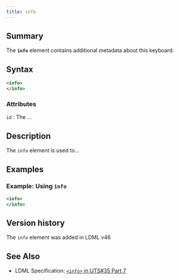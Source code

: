 ```yaml
---
title: info
---
```


## Summary

The **`info`** element contains additional metadata about this keyboard.

## Syntax

```xml
<info>
</info>
```

### Attributes

`id` :   The …

## Description

The `info` element is used to…

## Examples

### Example: Using `info`

```xml
<info>
</info>
```

## Version history

The `info` element was added in LDML v46

<!-- ## See also

- … -->

## See Also

- LDML Specification: [`<info>` in UTS#35 Part 7][tr35-element-info]

[tr35-element-info]:
    https://www.unicode.org/reports/tr35/tr35-keyboards.html#element-info

